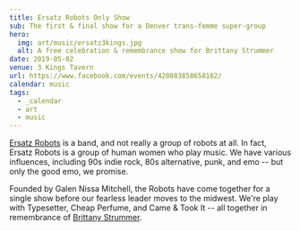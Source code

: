 ```yaml
---
title: Ersatz Robots Only Show
sub: The first & final show for a Denver trans-femme super-group
hero:
  img: art/music/ersatz3kings.jpg
  alt: A free celebration & remembrance show for Brittany Strummer
date: 2019-05-02
venue: 3 Kings Tavern
url: https://www.facebook.com/events/420883858658162/
calendar: music
tags:
  - _calendar
  - art
  - music
---
```


[Ersatz Robots](https://ersatzrobots.bandcamp.com) is a band,
and not really a group of robots at all.
In fact, Ersatz Robots is a group of human women who play music.
We have various influences,
including 90s indie rock,
80s alternative,
punk, and emo --
but only the good emo, we promise.

Founded by Galen Nissa Mitchell,
the Robots have come together for a single show
before our fearless leader moves to the midwest.
We're play with Typesetter,
Cheap Perfume,
and Came & Took It --
all together in remembrance of
[Brittany Strummer](https://www.westword.com/music/brittany-strummer-memorial-events-in-denver-with-typesetter-cheap-perfume-11327298).
